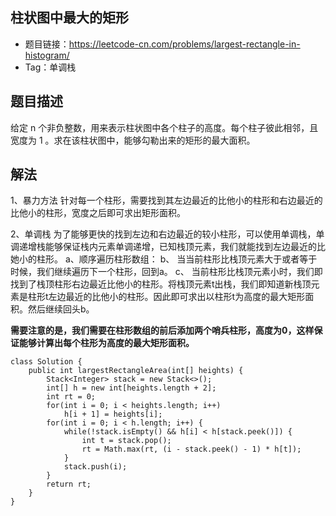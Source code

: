 ##  柱状图中最大的矩形

- 题目链接：https://leetcode-cn.com/problems/largest-rectangle-in-histogram/
- Tag：单调栈

## 题目描述
给定 n 个非负整数，用来表示柱状图中各个柱子的高度。每个柱子彼此相邻，且宽度为 1 。求在该柱状图中，能够勾勒出来的矩形的最大面积。

## 解法
1、暴力方法
针对每一个柱形，需要找到其左边最近的比他小的柱形和右边最近的比他小的柱形，宽度之后即可求出矩形面积。

2、单调栈
为了能够更快的找到左边和右边最近的较小柱形，可以使用单调栈，单调递增栈能够保证栈内元素单调递增，已知栈顶元素，我们就能找到左边最近的比她小的柱形。
a、顺序遍历柱形数组：
b、 当当前柱形比栈顶元素大于或者等于时候，我们继续遍历下一个柱形，回到a。
c、 当前柱形比栈顶元素小时，我们即找到了栈顶柱形右边最近比他小的柱形。将栈顶元素t出栈，我们即知道新栈顶元素是柱形t左边最近的比他小的柱形。因此即可求出以柱形t为高度的最大矩形面积。然后继续回头b。

**需要注意的是，我们需要在柱形数组的前后添加两个哨兵柱形，高度为0，这样保证能够计算出每个柱形为高度的最大矩形面积。**

```
class Solution {
    public int largestRectangleArea(int[] heights) {
        Stack<Integer> stack = new Stack<>();
        int[] h = new int[heights.length + 2];
        int rt = 0;
        for(int i = 0; i < heights.length; i++) 
            h[i + 1] = heights[i];
        for(int i = 0; i < h.length; i++) {
            while(!stack.isEmpty() && h[i] < h[stack.peek()]) {
                int t = stack.pop();
                rt = Math.max(rt, (i - stack.peek() - 1) * h[t]);
            }
            stack.push(i);
        }
        return rt;
    }
}
```